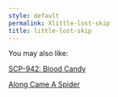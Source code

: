 ```yaml
---
style: default
permalink: Xlittle-lost-skip
title: little-lost-skip
---
```

You may also like:

[SCP-942: Blood Candy](http://scp-wiki.net/scp-942)

[Along Came A Spider](http://scp-wiki.net/along-came-a-spider)
